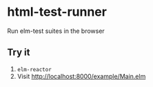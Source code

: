 # html-test-runner
Run elm-test suites in the browser

## Try it

1. `elm-reactor`
2. Visit [http://localhost:8000/example/Main.elm](http://localhost:8000/example/Main.elm)
